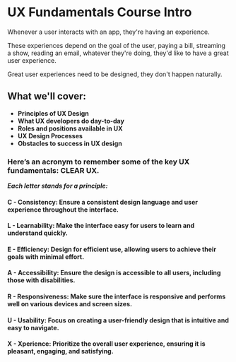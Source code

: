# UX Fundamentals Course Intro

Whenever a user interacts with an app, they're having an experience.

These experiences depend on the goal of the user, paying a bill, streaming a show, reading an email, whatever they're doing, they'd like to have a great user experience.

Great user experiences need to be designed, they don't happen naturally.

## What we'll cover:

- **Principles of UX Design**
- **What UX developers do day-to-day**
- **Roles and positions available in UX**
- **UX Design Processes**
- **Obstacles to success in UX design**


### Here’s an acronym to remember some of the key UX fundamentals: CLEAR UX.

***Each letter stands for a principle:***

#### C - Consistency: Ensure a consistent design language and user experience throughout the interface.
#### L - Learnability: Make the interface easy for users to learn and understand quickly.
#### E - Efficiency: Design for efficient use, allowing users to achieve their goals with minimal effort.
#### A - Accessibility: Ensure the design is accessible to all users, including those with disabilities.
#### R - Responsiveness: Make sure the interface is responsive and performs well on various devices and screen sizes.
#### U - Usability: Focus on creating a user-friendly design that is intuitive and easy to navigate.
#### X - Xperience: Prioritize the overall user experience, ensuring it is pleasant, engaging, and satisfying.